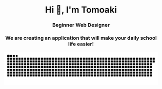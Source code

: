 <h1 align="center">Hi 👋, I'm Tomoaki</h1>
<h3 align="center">Beginner Web Designer</h3>
<h3 align="center">We are creating an application that will make your daily school life easier!</h3>

<picture>
  <source media="(prefers-color-scheme: dark)" srcset="https://raw.githubusercontent.com/obregonia1/obregonia1/master/img/snake-dark.svg">
  <source media="(prefers-color-scheme: light)" srcset="https://raw.githubusercontent.com/obregonia1/obregonia1/master/img/snake.svg">
  <img alt="github contribution grid snake animation" src="https://raw.githubusercontent.com/obregonia1/obregonia1/master/img/snake.svg">
</picture>
